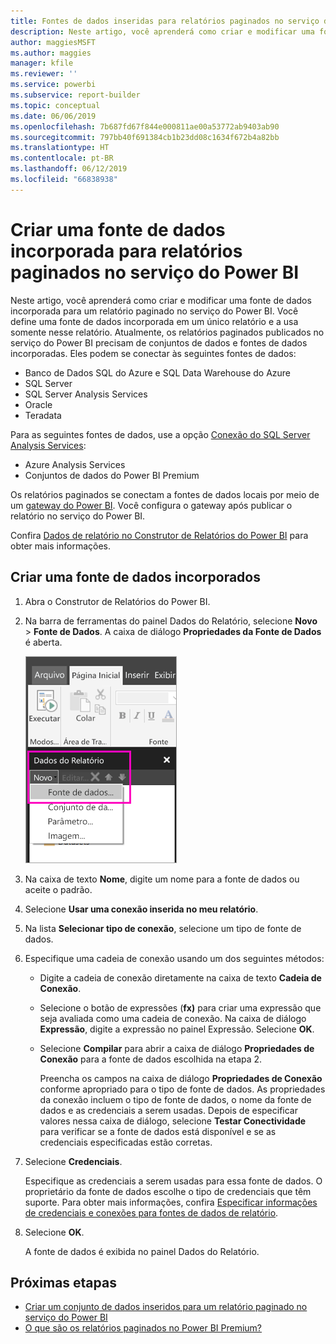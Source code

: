 ```yaml
---
title: Fontes de dados inseridas para relatórios paginados no serviço do Power BI (versão prévia)
description: Neste artigo, você aprenderá como criar e modificar uma fonte de dados incorporada em um relatório paginado no serviço do Power BI.
author: maggiesMSFT
ms.author: maggies
manager: kfile
ms.reviewer: ''
ms.service: powerbi
ms.subservice: report-builder
ms.topic: conceptual
ms.date: 06/06/2019
ms.openlocfilehash: 7b687fd67f844e000811ae00a53772ab9403ab90
ms.sourcegitcommit: 797bb40f691384cb1b23dd08c1634f672b4a82bb
ms.translationtype: HT
ms.contentlocale: pt-BR
ms.lasthandoff: 06/12/2019
ms.locfileid: "66838938"
---
```

# <a name="create-an-embedded-data-source-for-paginated-reports-in-the-power-bi-service"></a>Criar uma fonte de dados incorporada para relatórios paginados no serviço do Power BI

Neste artigo, você aprenderá como criar e modificar uma fonte de dados incorporada para um relatório paginado no serviço do Power BI. Você define uma fonte de dados incorporada em um único relatório e a usa somente nesse relatório. Atualmente, os relatórios paginados publicados no serviço do Power BI precisam de conjuntos de dados e fontes de dados incorporadas. Eles podem se conectar às seguintes fontes de dados:

- Banco de Dados SQL do Azure e SQL Data Warehouse do Azure
- SQL Server
- SQL Server Analysis Services
- Oracle 
- Teradata 

Para as seguintes fontes de dados, use a opção [Conexão do SQL Server Analysis Services](service-premium-connect-tools.md):

- Azure Analysis Services
- Conjuntos de dados do Power BI Premium

Os relatórios paginados se conectam a fontes de dados locais por meio de um [gateway do Power BI](service-gateway-getting-started.md). Você configura o gateway após publicar o relatório no serviço do Power BI.

Confira [Dados de relatório no Construtor de Relatórios do Power BI](report-builder-data.md) para obter mais informações.

## <a name="create-an-embedded-data-source"></a>Criar uma fonte de dados incorporados
  
1. Abra o Construtor de Relatórios do Power BI.

1. Na barra de ferramentas do painel Dados do Relatório, selecione **Novo** > **Fonte de Dados**. A caixa de diálogo **Propriedades da Fonte de Dados** é aberta.

    ![Nova Fonte de Dados](media/paginated-reports-embedded-data-source/power-bi-paginated-new-data-source.png)
  
2.  Na caixa de texto **Nome**, digite um nome para a fonte de dados ou aceite o padrão.  
  
3.  Selecione **Usar uma conexão inserida no meu relatório**.  
  
1.  Na lista **Selecionar tipo de conexão**, selecione um tipo de fonte de dados. 

1.  Especifique uma cadeia de conexão usando um dos seguintes métodos:  
  
    -   Digite a cadeia de conexão diretamente na caixa de texto **Cadeia de Conexão**. 
  
    -   Selecione o botão de expressões (**fx)** para criar uma expressão que seja avaliada como uma cadeia de conexão. Na caixa de diálogo **Expressão**, digite a expressão no painel Expressão. Selecione **OK**. 
  
    -   Selecione **Compilar** para abrir a caixa de diálogo **Propriedades de Conexão** para a fonte de dados escolhida na etapa 2.  
  
        Preencha os campos na caixa de diálogo **Propriedades de Conexão** conforme apropriado para o tipo de fonte de dados. As propriedades da conexão incluem o tipo de fonte de dados, o nome da fonte de dados e as credenciais a serem usadas. Depois de especificar valores nessa caixa de diálogo, selecione **Testar Conectividade** para verificar se a fonte de dados está disponível e se as credenciais especificadas estão corretas.  
  
4.  Selecione **Credenciais**.  
  
     Especifique as credenciais a serem usadas para essa fonte de dados. O proprietário da fonte de dados escolhe o tipo de credenciais que têm suporte. Para obter mais informações, confira [Especificar informações de credenciais e conexões para fontes de dados de relatório](https://docs.microsoft.com/sql/reporting-services/report-data/specify-credential-and-connection-information-for-report-data-sources).
  
5.  Selecione **OK**.  
  
     A fonte de dados é exibida no painel Dados do Relatório.  

## <a name="next-steps"></a>Próximas etapas

- [Criar um conjunto de dados inseridos para um relatório paginado no serviço do Power BI](paginated-reports-create-embedded-dataset.md)
- [O que são os relatórios paginados no Power BI Premium?](paginated-reports-report-builder-power-bi.md)
